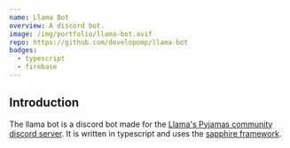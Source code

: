 ```yaml
---
name: Llama Bot
overview: A discord bot.
image: /img/portfolio/llama-bot.avif
repo: https://github.com/developomp/llama-bot
badges:
  - typescript
  - firebase
---
```


## Introduction

The llama bot is a discord bot made for the
[Llama's Pyjamas community discord server](discord.gg/2fsar34APa).
It is written in typescript and uses the
[sapphire framework](https://sapphirejs.dev).
